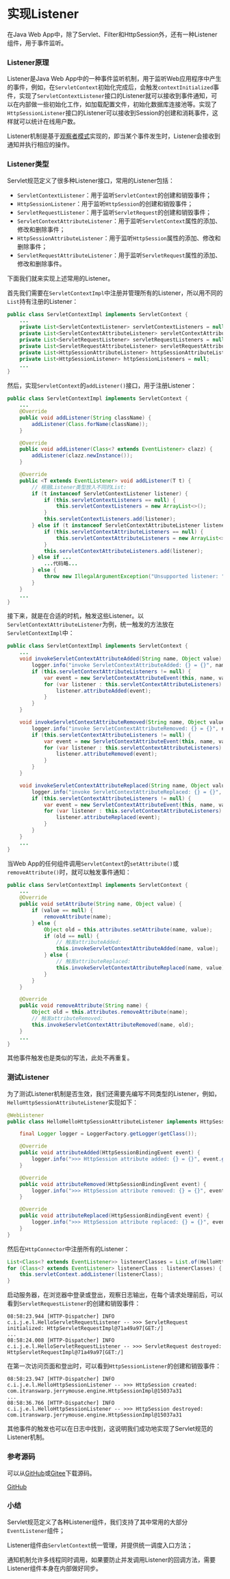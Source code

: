 # 实现Listener

在Java Web App中，除了Servlet、Filter和HttpSession外，还有一种Listener组件，用于事件监听。

### Listener原理

Listener是Java Web App中的一种事件监听机制，用于监听Web应用程序中产生的事件，例如，在`ServletContext`初始化完成后，会触发`contextInitialized`事件，实现了`ServletContextListener`接口的Listener就可以接收到事件通知，可以在内部做一些初始化工作，如加载配置文件，初始化数据库连接池等。实现了`HttpSessionListener`接口的Listener可以接收到Session的创建和消耗事件，这样就可以统计在线用户数。

Listener机制是基于[观察者模式](/books/java/design-patterns/behavioral/observer/index.html)实现的，即当某个事件发生时，Listener会接收到通知并执行相应的操作。

### Listener类型

Servlet规范定义了很多种Listener接口，常用的Listener包括：

- `ServletContextListener`：用于监听`ServletContext`的创建和销毁事件；
- `HttpSessionListener`：用于监听`HttpSession`的创建和销毁事件；
- `ServletRequestListener`：用于监听`ServletRequest`的创建和销毁事件；
- `ServletContextAttributeListener`：用于监听`ServletContext`属性的添加、修改和删除事件；
- `HttpSessionAttributeListener`：用于监听`HttpSession`属性的添加、修改和删除事件；
- `ServletRequestAttributeListener`：用于监听`ServletRequest`属性的添加、修改和删除事件。

下面我们就来实现上述常用的Listener。

首先我们需要在`ServletContextImpl`中注册并管理所有的Listener，所以用不同的`List`持有注册的Listener：

```java
public class ServletContextImpl implements ServletContext {
    ...
    private List<ServletContextListener> servletContextListeners = null;
    private List<ServletContextAttributeListener> servletContextAttributeListeners = null;
    private List<ServletRequestListener> servletRequestListeners = null;
    private List<ServletRequestAttributeListener> servletRequestAttributeListeners = null;
    private List<HttpSessionAttributeListener> httpSessionAttributeListeners = null;
    private List<HttpSessionListener> httpSessionListeners = null;
    ...
}
```

然后，实现`ServletContext`的`addListener()`接口，用于注册Listener：

```java
public class ServletContextImpl implements ServletContext {
    ...
    @Override
    public void addListener(String className) {
        addListener(Class.forName(className));
    }

    @Override
    public void addListener(Class<? extends EventListener> clazz) {
        addListener(clazz.newInstance());
    }

    @Override
    public <T extends EventListener> void addListener(T t) {
        // 根据Listener类型放入不同的List:
        if (t instanceof ServletContextListener listener) {
            if (this.servletContextListeners == null) {
                this.servletContextListeners = new ArrayList<>();
            }
            this.servletContextListeners.add(listener);
        } else if (t instanceof ServletContextAttributeListener listener) {
            if (this.servletContextAttributeListeners == null) {
                this.servletContextAttributeListeners = new ArrayList<>();
            }
            this.servletContextAttributeListeners.add(listener);
        } else if ...
            ...代码略...
        } else {
            throw new IllegalArgumentException("Unsupported listener: " + t.getClass().getName());
        }
    }
    ...
}
```

接下来，就是在合适的时机，触发这些Listener。以`ServletContextAttributeListener`为例，统一触发的方法放在`ServletContextImpl`中：

```java
public class ServletContextImpl implements ServletContext {
    ...
    void invokeServletContextAttributeAdded(String name, Object value) {
        logger.info("invoke ServletContextAttributeAdded: {} = {}", name, value);
        if (this.servletContextAttributeListeners != null) {
            var event = new ServletContextAttributeEvent(this, name, value);
            for (var listener : this.servletContextAttributeListeners) {
                listener.attributeAdded(event);
            }
        }
    }

    void invokeServletContextAttributeRemoved(String name, Object value) {
        logger.info("invoke ServletContextAttributeRemoved: {} = {}", name, value);
        if (this.servletContextAttributeListeners != null) {
            var event = new ServletContextAttributeEvent(this, name, value);
            for (var listener : this.servletContextAttributeListeners) {
                listener.attributeRemoved(event);
            }
        }
    }

    void invokeServletContextAttributeReplaced(String name, Object value) {
        logger.info("invoke ServletContextAttributeReplaced: {} = {}", name, value);
        if (this.servletContextAttributeListeners != null) {
            var event = new ServletContextAttributeEvent(this, name, value);
            for (var listener : this.servletContextAttributeListeners) {
                listener.attributeReplaced(event);
            }
        }
    }
    ...
}
```

当Web App的任何组件调用`ServletContext`的`setAttribute()`或`removeAttribute()`时，就可以触发事件通知：

```java
public class ServletContextImpl implements ServletContext {
    ...
    @Override
    public void setAttribute(String name, Object value) {
        if (value == null) {
            removeAttribute(name);
        } else {
            Object old = this.attributes.setAttribute(name, value);
            if (old == null) {
                // 触发attributeAdded:
                this.invokeServletContextAttributeAdded(name, value);
            } else {
                // 触发attributeReplaced:
                this.invokeServletContextAttributeReplaced(name, value);
            }
        }
    }

    @Override
    public void removeAttribute(String name) {
        Object old = this.attributes.removeAttribute(name);
        // 触发attributeRemoved:
        this.invokeServletContextAttributeRemoved(name, old);
    }
    ...
}
```

其他事件触发也是类似的写法，此处不再重复。

### 测试Listener

为了测试Listener机制是否生效，我们还需要先编写不同类型的Listener，例如，`HelloHttpSessionAttributeListener`实现如下：

```java
@WebListener
public class HelloHelloHttpSessionAttributeListener implements HttpSessionAttributeListener {

    final Logger logger = LoggerFactory.getLogger(getClass());

    @Override
    public void attributeAdded(HttpSessionBindingEvent event) {
        logger.info(">>> HttpSession attribute added: {} = {}", event.getName(), event.getValue());
    }

    @Override
    public void attributeRemoved(HttpSessionBindingEvent event) {
        logger.info(">>> HttpSession attribute removed: {} = {}", event.getName(), event.getValue());
    }

    @Override
    public void attributeReplaced(HttpSessionBindingEvent event) {
        logger.info(">>> HttpSession attribute replaced: {} = {}", event.getName(), event.getValue());
    }
}
```

然后在`HttpConnector`中注册所有的Listener：

```java
List<Class<? extends EventListener>> listenerClasses = List.of(HelloHttpSessionAttributeListener.class, ...);
for (Class<? extends EventListener> listenerClass : listenerClasses) {
    this.servletContext.addListener(listenerClass);
}
```

启动服务器，在浏览器中登录或登出，观察日志输出，在每个请求处理前后，可以看到`ServletRequestListener`的创建和销毁事件：

```plain
08:58:23.944 [HTTP-Dispatcher] INFO  c.i.j.e.l.HelloServletRequestListener -- >>> ServletRequest initialized: HttpServletRequestImpl@71a49a97[GET:/]
...
08:58:24.008 [HTTP-Dispatcher] INFO  c.i.j.e.l.HelloServletRequestListener -- >>> ServletRequest destroyed: HttpServletRequestImpl@71a49a97[GET:/]
```

在第一次访问页面和登出时，可以看到`HttpSessionListener`的创建和销毁事件：

```plain
08:58:23.947 [HTTP-Dispatcher] INFO  c.i.j.e.l.HelloHttpSessionListener -- >>> HttpSession created: com.itranswarp.jerrymouse.engine.HttpSessionImpl@15037a31
...
08:58:36.766 [HTTP-Dispatcher] INFO  c.i.j.e.l.HelloHttpSessionListener -- >>> HttpSession destroyed: com.itranswarp.jerrymouse.engine.HttpSessionImpl@15037a31
```

其他事件的触发也可以在日志中找到，这说明我们成功地实现了Servlet规范的Listener机制。

### 参考源码

可以从[GitHub](https://github.com/michaelliao/jerrymouse/tree/main/step-by-step/listener-support)或[Gitee](https://gitee.com/liaoxuefeng/jerrymouse/tree/main/step-by-step/listener-support)下载源码。

<a class="git-explorer" href="https://github.com/michaelliao/jerrymouse/tree/main/step-by-step/listener-support">GitHub</a>

### 小结

Servlet规范定义了各种Listener组件，我们支持了其中常用的大部分`EventListener`组件；

Listener组件由`ServletContext`统一管理，并提供统一调度入口方法；

通知机制允许多线程同时调用，如果要防止并发调用Listener的回调方法，需要Listener组件本身在内部做好同步。
